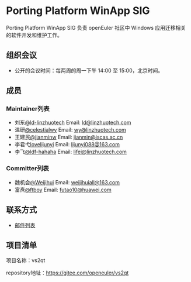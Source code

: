 # Porting Platform WinApp SIG

Porting Platform WinApp SIG 负责 openEuler 社区中 Windows 应用迁移相关的软件开发和维护工作。

## 组织会议

- 公开的会议时间：每两周的周一下午 14:00 至 15:00，北京时间。

## 成员

### Maintainer列表

- 刘东[@ld-linzhuotech](https://gitee.com/ld-linzhuotech) Email: <ld@linzhuotech.com>
- 温研[@celestialwy](https://gitee.com/celestialwy) Email: <wy@linzhuotech.com>
- 王建民[@jianminw](https://gitee.com/jianminw) Email: <jianmin@iscas.ac.cn>
- 李君弋[lovelijunyi](https://gitee.com/lovelijunyi) Email: <lijunyi088@163.com>
- 李飞[@ldf-hahaha](https://gitee.com/ldf-hahaha) Email: <lifei@linzhuotech.com>

### Committer列表
- 魏机会[@Weijihui](https://gitee.com/Weijihui) Email: <weijihuiall@163.com>
- 富焘[@ftboy](https://gitee.com/ftboy) Email: <futao10@huawei.com>

## 联系方式

- [邮件列表](dev@openeuler.org)

## 项目清单

项目名称：vs2qt

repository地址：<https://gitee.com/openeuler/vs2qt>
